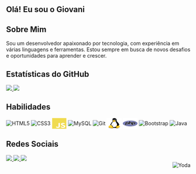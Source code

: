 ## Olá! Eu sou o Giovani

<div>
  <h2>Sobre Mim</h2>
  <p>Sou um desenvolvedor apaixonado por tecnologia, com experiência em várias linguagens e ferramentas. Estou sempre em busca de novos desafios e oportunidades para aprender e crescer.</p>
</div>

<div>
  <h2>Estatísticas do GitHub</h2>
  <a href="https://github.com/giovanimessi">
    <img height="180em" src="https://github-readme-stats.vercel.app/api?username=giovanimessi&show_icons=true&theme=dracula&include_all_commits=true&count_private=true"/>
    <img height="180em" src="https://github-readme-stats.vercel.app/api/top-langs/?username=giovanimessi&layout=compact&langs_count=16&theme=dracula"/>
  </a>
</div>

<div>
  <h2>Habilidades</h2>
  <div style="display: inline_block">
    <img align="center" alt="HTML5" height="30" width="40" src="https://icongr.am/devicon/html5-original.svg?size=128&color=currentColor">
    <img align="center" alt="CSS3" height="30" width="40" src="https://icongr.am/devicon/css3-original.svg?size=128&color=currentColor">
    <img align="center" alt="JavaScript" height="30" width="40" src="https://raw.githubusercontent.com/devicons/devicon/master/icons/javascript/javascript-plain.svg">
    <img align="center" alt="MySQL" height="30" width="40" src="https://icongr.am/devicon/mysql-original-wordmark.svg?size=128&color=currentColor">
    <img align="center" alt="Git" height="30" width="40" src="https://www.vectorlogo.zone/logos/git-scm/git-scm-icon.svg">
    <img align="center" alt="Linux" height="30" width="40" src="https://raw.githubusercontent.com/devicons/devicon/master/icons/linux/linux-original.svg">
    <img align="center" alt="PHP" height="30" width="40" src="https://raw.githubusercontent.com/devicons/devicon/master/icons/php/php-original.svg">
    <img align="center" alt="Bootstrap" height="30" width="40" src="https://cdn.jsdelivr.net/gh/devicons/devicon/icons/bootstrap/bootstrap-original.svg">
    <img align="center" alt="Java" height="30" width="40" src="https://cdn.jsdelivr.net/gh/devicons/devicon/icons/java/java-original.svg">
  </div>
</div>

<div>
  <h2>Redes Sociais</h2>
  <a href="https://www.instagram.com/moura.giovani/" target="_blank">
    <img src="https://img.shields.io/badge/-Instagram-%23E4405F?style=for-the-badge&logo=instagram&logoColor=white">
  </a>
  <a href="mailto:giovanimouradev@gmail.com">
    <img src="https://img.shields.io/badge/-Gmail-%23333?style=for-the-badge&logo=gmail&logoColor=white">
  </a>
  <a href="https://www.linkedin.com/in/giovani-messias-81976982/" target="_blank">
    <img src="https://img.shields.io/badge/-LinkedIn-%230077B5?style=for-the-badge&logo=linkedin&logoColor=white">
  </a>
</div>

<div>
  <img align="right" alt="Yoda" src="https://gif-avatars.com/img/150x150/yoda-1.gif">
</div>
